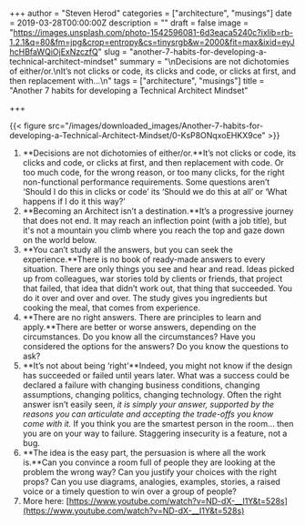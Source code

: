 +++
author = "Steven Herod"
categories = ["architecture", "musings"]
date = 2019-03-28T00:00:00Z
description = ""
draft = false
image = "https://images.unsplash.com/photo-1542596081-6d3eaca5240c?ixlib=rb-1.2.1&q=80&fm=jpg&crop=entropy&cs=tinysrgb&w=2000&fit=max&ixid=eyJhcHBfaWQiOjExNzczfQ"
slug = "another-7-habits-for-developing-a-technical-architect-mindset"
summary = "\nDecisions are not dichotomies of either/or.\nIt’s not clicks or code, its clicks and code, or clicks at first, and then replacement with…\n"
tags = ["architecture", "musings"]
title = "Another 7 habits for developing a Technical Architect Mindset"

+++


{{< figure src="/images/downloaded_images/Another-7-habits-for-developing-a-Technical-Architect-Mindset/0-KsP8ONqxoEHKX9ce" >}}

1. **Decisions are not dichotomies of either/or.**It’s not clicks or code, its clicks and code, or clicks at first, and then replacement with code. Or too much code, for the wrong reason, or too many clicks, for the right non-functional performance requirements. Some questions aren’t ‘Should I do this in clicks or code’ its ‘Should we do this at all’ or ‘What happens if I do it this way?’
2. **Becoming an Architect isn’t a destination.**It’s a progressive journey that does not end. It may reach an inflection point (with a job title), but it's not a mountain you climb where you reach the top and gaze down on the world below.
3. **You can’t study all the answers, but you can seek the experience.**There is no book of ready-made answers to every situation. There are only things you see and hear and read. Ideas picked up from colleagues, war stories told by clients or friends, that project that failed, that idea that didn’t work out, that thing that succeeded. You do it over and over and over. The study gives you ingredients but cooking the meal, that comes from experience.
4. **There are no right answers. There are principles to learn and apply.**There are better or worse answers, depending on the circumstances. Do you know all the circumstances? Have you considered the options for the answers? Do you know the questions to ask?
5. **It’s not about being ‘right’**Indeed, you might not know if the design has succeeded or failed until years later. What was a success could be declared a failure with changing business conditions, changing assumptions, changing politics, changing technology. Often the right answer isn’t easily seen, _it is simply your answer, supported by the reasons you can articulate and accepting the trade-offs you know come with it._ If you think you are the smartest person in the room… then you are on your way to failure. Staggering insecurity is a feature, not a bug.
6. **The idea is the easy part, the persuasion is where all the work is.**Can you convince a room full of people they are looking at the problem the wrong way? Can you justify your choices with the right props? Can you use diagrams, analogies, examples, stories, a raised voice or a timely question to win over a group of people?
7. More here: [https://www.youtube.com/watch?v=ND-dX-__I1Y&t=528s](https://www.youtube.com/watch?v=ND-dX-__I1Y&t=528s)

